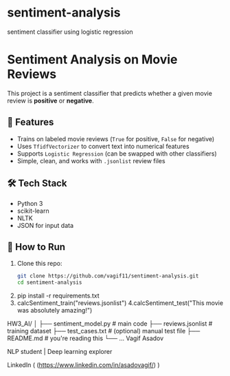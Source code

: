 # sentiment-analysis
sentiment classifier using logistic regression

# Sentiment Analysis on Movie Reviews

This project is a sentiment classifier that predicts whether a given movie review is **positive** or **negative**.

## 📌 Features

- Trains on labeled movie reviews (`True` for positive, `False` for negative)
- Uses `TfidfVectorizer` to convert text into numerical features
- Supports `Logistic Regression` (can be swapped with other classifiers)
- Simple, clean, and works with `.jsonlist` review files

## 🛠️ Tech Stack

- Python 3
- scikit-learn
- NLTK
- JSON for input data

## 🚀 How to Run

1. Clone this repo:
   ```bash
   git clone https://github.com/vagif11/sentiment-analysis.git
   cd sentiment-analysis
2. pip install -r requirements.txt
3. calcSentiment_train("reviews.jsonlist")
4.calcSentiment_test("This movie was absolutely amazing!")

HW3_AI/
│
├── sentiment_model.py      # main code
├── reviews.jsonlist        # training dataset
├── test_cases.txt          # (optional) manual test file
├── README.md               # you're reading this
└── ...
Vagif Asadov

NLP student | Deep learning explorer

LinkedIn ( (https://www.linkedin.com/in/asadovagif/) )
